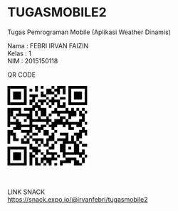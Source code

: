 # TUGASMOBILE2

Tugas Pemrograman Mobile (Aplikasi Weather Dinamis) 

Nama  : FEBRI IRVAN FAIZIN<br>
Kelas : 1<br>
NIM   : 2015150118<br>



QR CODE 
<br><br><img src="QR.png">

<br><br>LINK SNACK<br>
https://snack.expo.io/@irvanfebri/tugasmobile2
 
